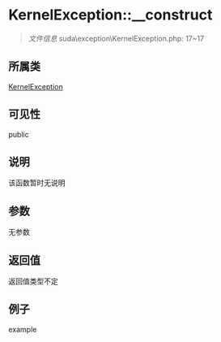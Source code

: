 # KernelException::__construct



> *文件信息* suda\exception\KernelException.php: 17~17

## 所属类 

[KernelException](../KernelException.md)

## 可见性

 public 

## 说明

该函数暂时无说明


## 参数


无参数


## 返回值

返回值类型不定


## 例子

example